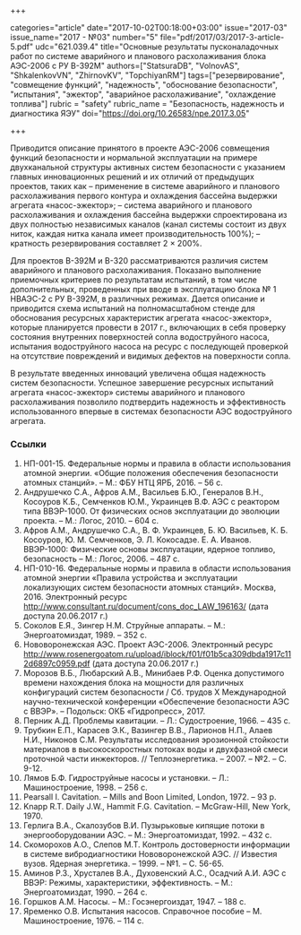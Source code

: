 +++

categories="article"
date="2017-10-02T00:18:00+03:00"
issue="2017-03"
issue_name="2017 - №03"
number="5"
file="pdf/2017/03/2017-3-article-5.pdf"
udc="621.039.4"
title="Основные результаты пусконаладочных работ по системе аварийного и планового расхолаживания блока АЭС-2006 с РУ В-392М"
authors=["StatsuraDB", "VolnovAS", "ShkalenkovVN", "ZhirnovKV", "TopchiyanRM"]
tags=["резервирование", "совмещение функций", "надежность", "обоснование безопасности", "испытания", "эжектор", "аварийное расхолаживание", "охлаждение топлива"]
rubric = "safety"
rubric_name = "Безопасность, надежность и диагностика ЯЭУ"
doi="https://doi.org/10.26583/npe.2017.3.05"

+++

Приводится описание принятого в проекте АЭС-2006 совмещения функций безопасности и нормальной эксплуатации на примере двухканальной структуры активных систем безопасности с указанием главных инновационных решений и их отличий от предыдущих проектов, таких как
– применение в системе аварийного и планового расхолаживания первого контура и охлаждения бассейна выдержки агрегата «насос-эжектор»;
– система аварийного и планового расхолаживания и охлаждения бассейна выдержки спроектирована из двух полностью независимых каналов (канал системы состоит из двух ниток, каждая нитка канала имеет производительность 100%);
– кратность резервирования составляет 2 × 200%.

Для проектов В-392М и В-320 рассматриваются различия систем аварийного и планового расхолаживания. Показано выполнение приемочных критериев по результатам испытаний, в том числе дополнительных, проведенных при вводе в эксплуатацию блока № 1 НВАЭС-2 с РУ В-392М, в различных режимах. Дается описание и приводится схема испытаний на полномасштабном стенде для обоснования ресурсных характеристик агрегата «насос-эжектор», которые планируется провести в 2017 г., включающих в себя проверку состояния внутренних поверхностей сопла водоструйного насоса, испытания водоструйного насоса на ресурс с последующей проверкой на отсутствие повреждений и видимых дефектов на поверхности сопла.

В результате введенных инноваций увеличена общая надежность систем безопасности. Успешное завершение ресурсных испытаний агрегата «насос-эжектор» системы аварийного и планового расхолаживания позволило подтвердить надежность и эффективность использованного впервые в системах безопасности АЭС водоструйного агрегата.

### Ссылки

1. НП-001-15. Федеральные нормы и правила в области использования атомной энергии. «Общие положения обеспечения безопасности атомных станций». – М.: ФБУ НТЦ ЯРБ, 2016. – 56 с.
2. Андрушечко С.А., Афров А.М., Васильев Б.Ю., Генералов В.Н., Косоуров К.Б., Семченков Ю.М., Украинцев В.Ф. АЭС с реактором типа ВВЭР-1000. От физических основ эксплуатации до эволюции проекта. – М.: Логос, 2010. – 604 с.
3. Афров А.М., Андрушечко С.А., В. Ф. Украинцев, Б. Ю. Васильев, К. Б. Косоуров, Ю. М. Семченков, Э. Л. Кокосадзе. Е. А. Иванов. ВВЭР-1000: Физические основы эксплуатации, ядерное топливо, безопасность – М.: Логос, 2006. – 487 с.
4. НП-010-16. Федеральные нормы и правила в области использования атомной энергии «Правила устройства и эксплуатации локализующих систем безопасности атомных станций». Москва, 2016. Электронный ресурс http://www.consultant.ru/document/cons_doc_LAW_196163/ (дата доступа 20.06.2017 г.)
5. Соколов Е.Я., Зингер Н.М. Струйные аппараты. – М.: Энергоатомиздат, 1989. – 352 с.
6. Нововоронежская АЭС. Проект АЭС-2006. Электронный ресурс http://www.rosenergoatom.ru/upload/iblock/f01/f01b5ca309dbda1917c112d6897c0959.pdf (дата доступа 20.06.2017 г.)
7. Морозов В.Б., Любарский А.В., Минибаев Р.Ф. Оценка допустимого времени нахождения блока на мощности для различных конфигураций систем безопасности / Сб. трудов Х Международной научно-технической конференции «Обеспечение безопасности АЭС с ВВЭР». – Подольск: ОКБ «Гидропресс», 2017.
8. Перник А.Д. Проблемы кавитации. – Л.: Судостроение, 1966. – 435 с.
9. Трубкин Е.П., Карасев Э.К., Вазингер В.В., Ларионов Н.П., Алаев Н.И., Никонов С.М. Результаты исследования эрозионной стойкости материалов в высокоскоростных потоках воды и двухфазной смеси проточной части инжекторов. // Теплоэнергетика. – 2007. – №2. – С. 9-12.
10. Лямов Б.Ф. Гидроструйные насосы и установки. – Л.: Машиностроение, 1998. – 256 с.
11. Pearsall I. Cavitation. – Mills and Boon Limited, London, 1972. – 93 p.
12. Knapp R.T. Daily J.W., Hammit F.G. Cavitation. – McGraw-Hill, New York, 1970.
13. Герлига В.А., Скалозубов В.И. Пузырьковые кипящие потоки в энергооборудовании АЭС. – М.: Энергоатомиздат, 1992. – 432 с.
14. Скоморохов А.О., Слепов М.Т. Контроль достоверности информации в системе вибродиагностики Нововоронежской АЭС. // Известия вузов. Ядерная энергетика. – 1999. – №1. – С. 56-65.
15. Аминов Р.З., Хрусталев В.А., Духовенский А.С., Осадчий А.И. АЭС с ВВЭР: Режимы, характеристики, эффективность. – М.: Энергоатомиздат, 1990. – 264 с.
16. Горшков А.М. Насосы. – М.: Госэнергоиздат, 1947. – 188 с.
17. Яременко О.В. Испытания насосов. Справочное пособие – М. Машиностроение, 1976. – 114 с.